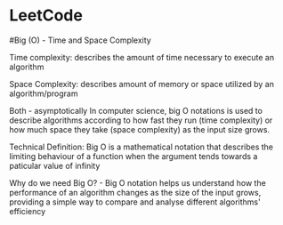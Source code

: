 # LeetCode

#Big (O) - Time and Space Complexity 

Time complexity: describes the amount of time necessary to execute an algorithm 

Space Complexity: describes amount of memory or space utilized by an algorithm/program

Both - asymptotically
In computer science, big O notations is used to describe algorithms according to how fast they run (time complexity) or how much space they take (space complexity) as the input size grows.

Technical Definition: Big O is a mathematical notation that describes the limiting behaviour of a function when the argument tends towards a paticular value of infinity

Why do we need Big O? - Big O notation helps us understand how the performance of an algorithm changes as the size of the input grows, providing a simple way to compare and analyse different algorithms' efficiency
